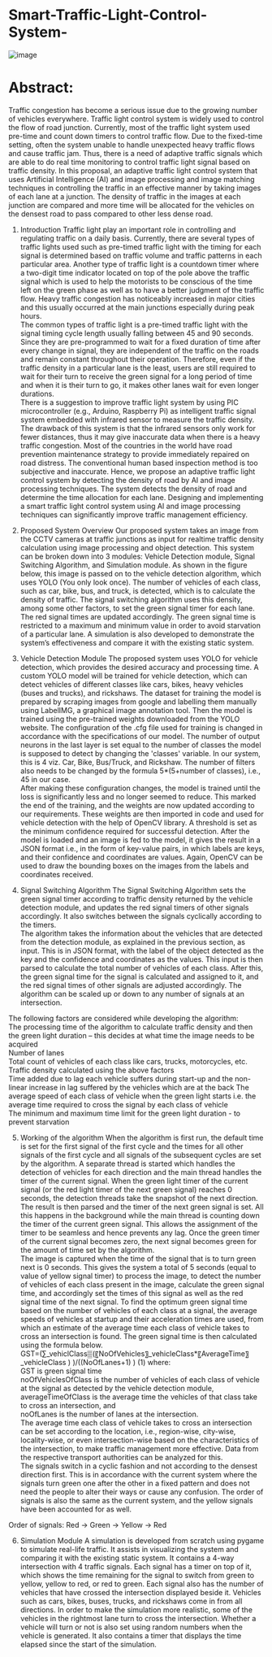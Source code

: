 # Smart-Traffic-Light-Control-System-

![image](https://github.com/ahmedjjameel/Smart-Traffic-Light-Control-System-/assets/81799459/4379ea74-c175-431d-82f7-7cec25b08a31)


# Abstract: 
Traffic congestion has become a serious issue due to the growing number of vehicles everywhere. Traffic light control system is widely used to control the flow of road junction. Currently, most of the traffic light system used pre-time and count down timers to control traffic flow. Due to the fixed-time setting, often the system unable to handle unexpected heavy traffic flows and cause traffic jam.  Thus, there is a need of adaptive traffic signals which are able to do real time monitoring to control traffic light signal based on traffic density. In this proposal, an adaptive traffic light control system that uses Artificial Intelligence (AI) and image processing and image matching techniques in controlling the traffic in an effective manner by taking images of each lane at a junction. The density of traffic in the images at each junction are compared and more time will be allocated for the vehicles on the densest road to pass compared to other less dense road.


1. Introduction 
Traffic light play an important role in controlling and regulating traffic on a daily basis. Currently, there are several types of traffic lights used such as pre-timed traffic light with the timing for each signal is determined based on traffic volume and traffic patterns in each particular area. Another type of traffic light is a countdown timer where a two-digit time indicator located on top of the pole above the traffic signal which is used to help the motorists to be conscious of the time left on the green phase as well as to have a better judgment of the traffic flow. Heavy traffic congestion has noticeably increased in major cities and this usually occurred at the main junctions especially during peak hours.  
The common types of traffic light is a pre-timed traffic light with the signal timing cycle length usually falling between 45 and 90 seconds. Since they are pre-programmed to wait for a fixed duration of time after every change in signal, they are independent of the traffic on the roads and remain constant throughout their operation. Therefore, even if the traffic density in a particular lane is the least, users are still required to wait for their turn to receive the green signal for a long period of time and when it is their turn to go, it makes other lanes wait for even longer durations.  
There is a suggestion to improve traffic light system by using PIC microcontroller (e.g., Arduino, Raspberry Pi)  as intelligent traffic signal system embedded with infrared sensor to measure the traffic density. The drawback of this system is that the infrared sensors only work for fewer distances, thus it may give inaccurate data when there is a heavy traffic congestion. Most of the countries in the world have road prevention maintenance strategy to provide immediately repaired on road distress. The conventional human based inspection method is too subjective and inaccurate. 
Hence, we propose an adaptive traffic light control system by detecting the density of road by AI and image processing techniques. The system detects the density of road and determine the time allocation for each lane. Designing and implementing a smart traffic light control system using AI and image processing techniques can significantly improve traffic management efficiency.

2. Proposed System Overview 
Our proposed system takes an image from the CCTV cameras at traffic junctions as input for realtime traffic density calculation using image processing and object detection. This system can be broken down into 3 modules: Vehicle Detection module, Signal Switching Algorithm, and Simulation module. As shown in the figure below, this image is passed on to the vehicle detection algorithm, which uses YOLO (You only look once). The number of vehicles of each class, such as car, bike, bus, and truck, is detected, which is to calculate the density of traffic. The signal switching algorithm uses this density, among some other factors, to set the green signal timer for each lane. The red signal times are updated accordingly. The green signal time is restricted to a maximum and minimum value in order to avoid starvation of a particular lane. A simulation is also developed to demonstrate the system’s effectiveness and compare it with the existing static system. 

3. Vehicle Detection Module 
The proposed system uses YOLO for vehicle detection, which provides the desired accuracy and processing time. A custom YOLO model will be trained for vehicle detection, which can detect vehicles of different classes like cars, bikes, heavy vehicles (buses and trucks), and rickshaws.
	The dataset for training the model is prepared by scraping images from google and labelling them manually using LabelIMG, a graphical image annotation tool. Then the model is trained using the pre-trained weights downloaded from the YOLO website. The configuration of the .cfg file used for training is changed in accordance with the specifications of our model. The number of output neurons in the last layer is set equal to the number of classes the model is supposed to detect by changing the 'classes' variable. In our system, this is 4 viz. Car, Bike, Bus/Truck, and Rickshaw. The number of filters also needs to be changed by the formula 5*(5+number of classes), i.e., 45 in our case.  
	After making these configuration changes, the model is trained until the loss is significantly less and no longer seemed to reduce. This marked the end of the training, and the weights are now updated according to our requirements.
	These weights are then imported in code and used for vehicle detection with the help of OpenCV library. A threshold is set as the minimum confidence required for successful detection. After the model is loaded and an image is fed to the model, it gives the result in a JSON format i.e., in the form of key-value pairs, in which labels are keys, and their confidence and coordinates are values. Again, OpenCV can be used to draw the bounding boxes on the images from the labels and coordinates received.  

4. Signal Switching Algorithm 
The Signal Switching Algorithm sets the green signal timer according to traffic density returned by the vehicle detection module, and updates the red signal timers of other signals accordingly. It also switches between the signals cyclically according to the timers.  
The algorithm takes the information about the vehicles that are detected from the detection module, as explained in the previous section, as input. This is in JSON format, with the label of the object detected as the key and the confidence and coordinates as the values. This input is then parsed to calculate the total number of vehicles of each class. After this, the green signal time for the signal is calculated and assigned to it, and the red signal times of other signals are adjusted accordingly. The algorithm can be scaled up or down to any number of signals at an intersection.   
 
The following factors are considered while developing the algorithm:  
	The processing time of the algorithm to calculate traffic density and then the green light duration – this decides at what time the image needs to be acquired  
	Number of lanes  
	Total count of vehicles of each class like cars, trucks, motorcycles, etc.  
	Traffic density calculated using the above factors  
	Time added due to lag each vehicle suffers during start-up and the non-linear increase in lag suffered by the vehicles which are at the back 
	The average speed of each class of vehicle when the green light starts i.e. the average time required to cross the signal by each class of vehicle  
	The minimum and maximum time limit for the green light duration - to prevent starvation  
 
5. Working of the algorithm 
When the algorithm is first run, the default time is set for the first signal of the first cycle and the times for all other signals of the first cycle and all signals of the subsequent cycles are set by the algorithm. A separate thread is started which handles the detection of vehicles for each direction and the main thread handles the timer of the current signal. When the green light timer of the current signal (or the red light timer of the next green signal) reaches 0 seconds, the detection threads take the snapshot of the next direction. The result is then parsed and the timer of the next green signal is set. All this happens in the background while the main thread is counting down the timer of the current green signal. This allows the assignment of the timer to be seamless and hence prevents any lag. Once the green timer of the current signal becomes zero, the next signal becomes green for the amount of time set by the algorithm.   
The image is captured when the time of the signal that is to turn green next is 0 seconds. This gives the system a total of 5 seconds (equal to value of yellow signal timer) to process the image, to detect the number of vehicles of each class present in the image, calculate the green signal time, and accordingly set the times of this signal as well as the red signal time of the next signal. To find the optimum green signal time based on the number of vehicles of each class at a signal, the average speeds of vehicles at startup and their acceleration times are used, from which an estimate of the average time each class of vehicle takes to cross an intersection is found. The green signal time is then calculated using the formula below.   
GST=(∑_vehiclClass▒(〖NoOfVehicles〗_vehicleClass*〖AverageTime〗_vehicleClass ) )/((NoOfLanes+1) )                    (1)
where:  
	GST is green signal time  
	noOfVehiclesOfClass is the number of vehicles of each class of vehicle at the signal as detected by the vehicle detection module,   
	averageTimeOfClass is the average time the vehicles of that class take to cross an intersection, and  
	noOfLanes is the number of lanes at the intersection.  
The average time each class of vehicle takes to cross an intersection can be set according to the location, i.e., region-wise, city-wise, locality-wise, or even intersection-wise based on the characteristics of the intersection, to make traffic management more effective. Data from the respective transport authorities can be analyzed for this.    
The signals switch in a cyclic fashion and not according to the densest direction first. This is in accordance with the current system where the signals turn green one after the other in a fixed pattern and does not need the people to alter their ways or cause any confusion. The order of signals is also the same as the current system, and the yellow signals have been accounted for as well.   
 
Order of signals: Red → Green → Yellow → Red

6. Simulation Module 
A simulation is developed from scratch using pygame to simulate real-life traffic. It assists in visualizing the system and comparing it with the existing static system. It contains a 4-way intersection with 4 traffic signals. Each signal has a timer on top of it, which shows the time remaining for the signal to switch from green to yellow, yellow to red, or red to green. Each signal also has the number of vehicles that have crossed the intersection displayed beside it. Vehicles such as cars, bikes, buses, trucks, and rickshaws come in from all directions. In order to make the simulation more realistic, some of the vehicles in the rightmost lane turn to cross the intersection. Whether a vehicle will turn or not is also set using random numbers when the vehicle is generated. It also contains a timer that displays the time elapsed since the start of the simulation. 

